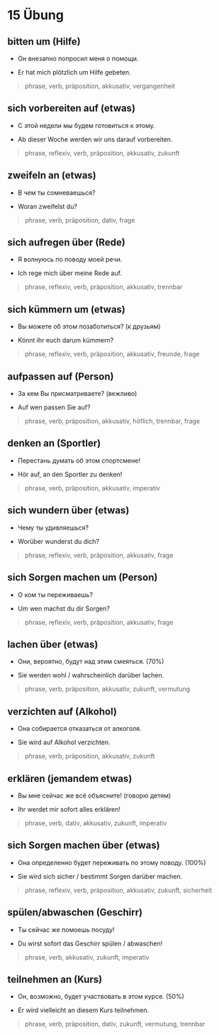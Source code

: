 # 15 Übung

## bitten um (Hilfe)
- Он внезапно попросил меня о помощи.
* Er hat mich plötzlich um Hilfe gebeten.
> phrase, verb, präposition, akkusativ, vergangenheit

## sich vorbereiten auf (etwas)
- С этой недели мы будем готовиться к этому.
* Ab dieser Woche werden wir uns darauf vorbereiten.
> phrase, reflexiv, verb, präposition, akkusativ, zukunft

## zweifeln an (etwas)
- В чем ты сомневаешься?
* Woran zweifelst du?
> phrase, verb, präposition, dativ, frage

## sich aufregen über (Rede)
- Я волнуюсь по поводу моей речи.
* Ich rege mich über meine Rede auf.
> phrase, reflexiv, verb, präposition, akkusativ, trennbar

## sich kümmern um (etwas)
- Вы можете об этом позаботиться? (к друзьям)
* Könnt ihr euch darum kümmern?
> phrase, reflexiv, verb, präposition, akkusativ, freunde, frage

## aufpassen auf (Person)
- За кем Вы присматриваете? (вежливо)
* Auf wen passen Sie auf?
> phrase, verb, präposition, akkusativ, höflich, trennbar, frage

## denken an (Sportler)
- Перестань думать об этом спортсмене!
* Hör auf, an den Sportler zu denken!
> phrase, verb, präposition, akkusativ, imperativ

## sich wundern über (etwas)
- Чему ты удивляешься?
* Worüber wunderst du dich?
> phrase, reflexiv, verb, präposition, akkusativ, frage

## sich Sorgen machen um (Person)
- О ком ты переживаешь?
* Um wen machst du dir Sorgen?
> phrase, reflexiv, verb, präposition, akkusativ, frage

## lachen über (etwas)
- Они, вероятно, будут над этим смеяться. (70%)
* Sie werden wohl / wahrscheinlich darüber lachen.
> phrase, verb, präposition, akkusativ, zukunft, vermutung

## verzichten auf (Alkohol)
- Она собирается отказаться от алкоголя.
* Sie wird auf Alkohol verzichten.
> phrase, verb, präposition, akkusativ, zukunft

## erklären (jemandem etwas)
- Вы мне сейчас же всё объясните! (говорю детям)
* Ihr werdet mir sofort alles erklären!
> phrase, verb, dativ, akkusativ, zukunft, imperativ

## sich Sorgen machen über (etwas)
- Она определенно будет переживать по этому поводу. (100%)
* Sie wird sich sicher / bestimmt Sorgen darüber machen.
> phrase, reflexiv, verb, präposition, akkusativ, zukunft, sicherheit

## spülen/abwaschen (Geschirr)
- Ты сейчас же помоешь посуду!
* Du wirst sofort das Geschirr spülen / abwaschen!
> phrase, verb, akkusativ, zukunft, imperativ

## teilnehmen an (Kurs)
- Он, возможно, будет участвовать в этом курсе. (50%)
* Er wird vielleicht an diesem Kurs teilnehmen.
> phrase, verb, präposition, dativ, zukunft, vermutung, trennbar